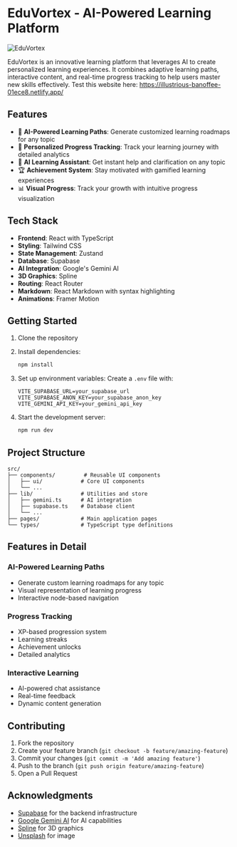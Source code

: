 # EduVortex - AI-Powered Learning Platform

![EduVortex](https://images.unsplash.com/photo-1516321318423-f06f85e504b3?auto=format&fit=crop&w=1200&q=80)

EduVortex is an innovative learning platform that leverages AI to create personalized learning experiences. It combines adaptive learning paths, interactive content, and real-time progress tracking to help users master new skills effectively.
Test this website here: https://illustrious-banoffee-01ece8.netlify.app/

## Features

- 🧠 **AI-Powered Learning Paths**: Generate customized learning roadmaps for any topic
- 🎯 **Personalized Progress Tracking**: Track your learning journey with detailed analytics
- 🤖 **AI Learning Assistant**: Get instant help and clarification on any topic
- 🏆 **Achievement System**: Stay motivated with gamified learning experiences
- 📊 **Visual Progress**: Track your growth with intuitive progress visualization

## Tech Stack

- **Frontend**: React with TypeScript
- **Styling**: Tailwind CSS
- **State Management**: Zustand
- **Database**: Supabase
- **AI Integration**: Google's Gemini AI
- **3D Graphics**: Spline
- **Routing**: React Router
- **Markdown**: React Markdown with syntax highlighting
- **Animations**: Framer Motion

## Getting Started

1. Clone the repository
2. Install dependencies:
   ```bash
   npm install
   ```

3. Set up environment variables:
   Create a `.env` file with:
   ```env
   VITE_SUPABASE_URL=your_supabase_url
   VITE_SUPABASE_ANON_KEY=your_supabase_anon_key
   VITE_GEMINI_API_KEY=your_gemini_api_key
   ```

4. Start the development server:
   ```bash
   npm run dev
   ```

## Project Structure

```
src/
├── components/         # Reusable UI components
│   ├── ui/            # Core UI components
│   └── ...
├── lib/               # Utilities and store
│   ├── gemini.ts      # AI integration
│   ├── supabase.ts    # Database client
│   └── ...
├── pages/             # Main application pages
└── types/             # TypeScript type definitions
```

## Features in Detail

### AI-Powered Learning Paths
- Generate custom learning roadmaps for any topic
- Visual representation of learning progress
- Interactive node-based navigation

### Progress Tracking
- XP-based progression system
- Learning streaks
- Achievement unlocks
- Detailed analytics

### Interactive Learning
- AI-powered chat assistance
- Real-time feedback
- Dynamic content generation

## Contributing

1. Fork the repository
2. Create your feature branch (`git checkout -b feature/amazing-feature`)
3. Commit your changes (`git commit -m 'Add amazing feature'`)
4. Push to the branch (`git push origin feature/amazing-feature`)
5. Open a Pull Request


## Acknowledgments

- [Supabase](https://supabase.com/) for the backend infrastructure
- [Google Gemini AI](https://deepmind.google/technologies/gemini/) for AI capabilities
- [Spline](https://spline.design/) for 3D graphics
- [Unsplash](https://unsplash.com/) for image

